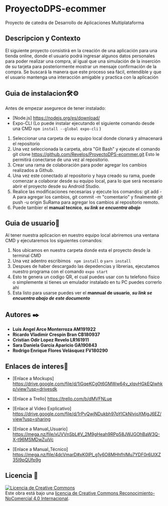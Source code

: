 # ProyectoDPS-ecommer
 Proyecto de catedra de Desarrollo de Aplicaciones Multiplataforma

## Descripcion y Contexto
El siguiente proyecto consistirá en la creación de una aplicación para una tienda online, donde el usuario podrá ingresar algunos datos personales para poder realizar una compra, al igual que una simulación de la inserción de su tarjeta para posteriormente mostrar un mensaje confirmación de la compra. Se buscará la manera que este proceso sea fácil, entendible y que el usuario mantenga una interacción amigable y practica con la aplicación


## Guia de instalacion🛠⚙️
Antes de empezar asegurece de tener instalado:
* [Node.js] https://nodejs.org/es/download/
* Expo-CLI (Lo puede instalar ejecutando el siguiente comando desde una CMD  ` npm install --global expo-cli ` )

1) Seleccionar una carpeta de su equipo local donde clonará y almacenará el repositorio
2) Una vez seleccionada la carpeta, abra "Git Bash" y ejecute el comando git clone https://github.com/Revelos/ProyectoDPS-ecommer.git Esto le permitirá conectarse de una vez al repositorio.
3) Crear una rama de colaboración para poder agregar los cambios realizados a Github.
4) Una vez este conectado al repositorio y haya creado su rama, puede comenzar a colaborar desde su equipo local, para lo que será necesario abrir el proyecto desde su Android Studio.
5) Realice las modificaciones necesarias y ejecute los comandos: git add -A para agregar los cambios, git commit -m "comentario" y finalmente git push -u origin SuRama para agregar los cambios al repositorio remoto.
6) Puede tambier el **manual tecnico**,  ***su link se encuentra abajo***


## Guia de usuario👤
Al tener nuestra aplicacion en nuestro equipo local abriremos una ventana CMD y ejecutaremos los siguientes comandos:
1) Nos ubicamos en nuestra carpeta donde esta el proyecto desde la terminal CMD
2) Una vez adentro escribimos ` npm install` o ` yarn install `
3) Despues de haber descargado las depedencias y librerias, ejecutamos nuestro programa con el comando ` expo start `
4) Esto te genera un codigo QR, el cual puedes usar con tu telefono fisico o simplemente si tienes un emulador instalado en tu PC puedes correrlo ahi
5) Esta listo para usarse puedes ver el **mannual de usuario**, ***su link se encuentra abajo de este documento***

## Autores ✒️

* **Luis Angel Arce Monterroza          AM191922** 
* **Ricardo Vladimir Crespin Bran       CB180937** 
* **Cristian Odir Lopez Revelo          LR161911** 
* **Sara Daniela García Aparicio        GA190843**
* **Rodrigo Enrique Flores Velásquez    FV180290** 

## Enlaces de interes🔗
* [Enlace a Mockups] https://drive.google.com/file/d/1iGqeKCg0t6GMWw64v_xlqvHGkEQlwhkp/view?usp=drivesdk

* [Enlace a Trello] https://trello.com/b/dMVFNLue

* [Enlace al Video Explicativo] https://drive.google.com/file/d/1rPvQwjNDukbh97pYlCkNIvjoXMigJ6EZ/view?usp=sharing

* [Enlace a Manual_Usuario] https://mega.nz/file/xUVVnSbL#V_2M9gHeah9RPp58JWJGOhBaW3Q-X-t96MSMDwZuiVc

* [Enlace a Manual_Técnico] https://mega.nz/file/4dcVmarD#xK0lPI_g1y6O8MHhfhIMu7YDF0r6UlXZ35I9pQUfp9g

## Licencia 📄


<a rel="license" href="http://creativecommons.org/licenses/by-nc/4.0/"><img alt="Licencia de Creative Commons" style="border-width:0" src="https://i.creativecommons.org/l/by-nc/4.0/88x31.png" /></a><br />Este obra está bajo una <a rel="license" href="http://creativecommons.org/licenses/by-nc/4.0/">licencia de Creative Commons Reconocimiento-NoComercial 4.0 Internacional</a>.

